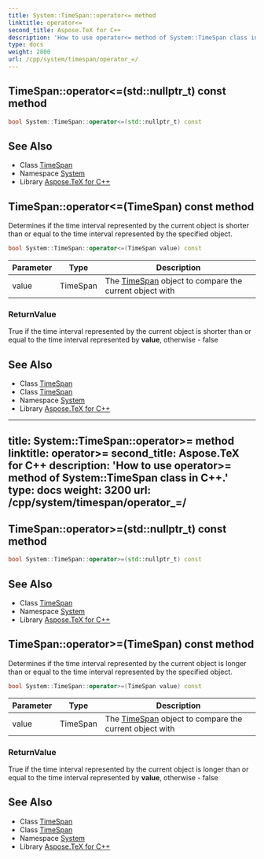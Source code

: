 ```yaml
---
title: System::TimeSpan::operator<= method
linktitle: operator<=
second_title: Aspose.TeX for C++
description: 'How to use operator<= method of System::TimeSpan class in C++.'
type: docs
weight: 2800
url: /cpp/system/timespan/operator_=/
---
```

## TimeSpan::operator<=(std::nullptr_t) const method




```cpp
bool System::TimeSpan::operator<=(std::nullptr_t) const
```

## See Also

* Class [TimeSpan](../)
* Namespace [System](../../)
* Library [Aspose.TeX for C++](../../../)
## TimeSpan::operator<=(TimeSpan) const method


Determines if the time interval represented by the current object is shorter than or equal to the time interval represented by the specified object.

```cpp
bool System::TimeSpan::operator<=(TimeSpan value) const
```


| Parameter | Type | Description |
| --- | --- | --- |
| value | TimeSpan | The [TimeSpan](../) object to compare the current object with |

### ReturnValue

True if the time interval represented by the current object is shorter than or equal to the time interval represented by **value**, otherwise - false

## See Also

* Class [TimeSpan](../)
* Class [TimeSpan](../)
* Namespace [System](../../)
* Library [Aspose.TeX for C++](../../../)
---
title: System::TimeSpan::operator>= method
linktitle: operator>=
second_title: Aspose.TeX for C++
description: 'How to use operator>= method of System::TimeSpan class in C++.'
type: docs
weight: 3200
url: /cpp/system/timespan/operator_=/
---
## TimeSpan::operator>=(std::nullptr_t) const method




```cpp
bool System::TimeSpan::operator>=(std::nullptr_t) const
```

## See Also

* Class [TimeSpan](../)
* Namespace [System](../../)
* Library [Aspose.TeX for C++](../../../)
## TimeSpan::operator>=(TimeSpan) const method


Determines if the time interval represented by the current object is longer than or equal to the time interval represented by the specified object.

```cpp
bool System::TimeSpan::operator>=(TimeSpan value) const
```


| Parameter | Type | Description |
| --- | --- | --- |
| value | TimeSpan | The [TimeSpan](../) object to compare the current object with |

### ReturnValue

True if the time interval represented by the current object is longer than or equal to the time interval represented by **value**, otherwise - false

## See Also

* Class [TimeSpan](../)
* Class [TimeSpan](../)
* Namespace [System](../../)
* Library [Aspose.TeX for C++](../../../)
